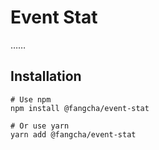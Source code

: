 # Event Stat

……

## Installation

```
# Use npm
npm install @fangcha/event-stat

# Or use yarn
yarn add @fangcha/event-stat
```
